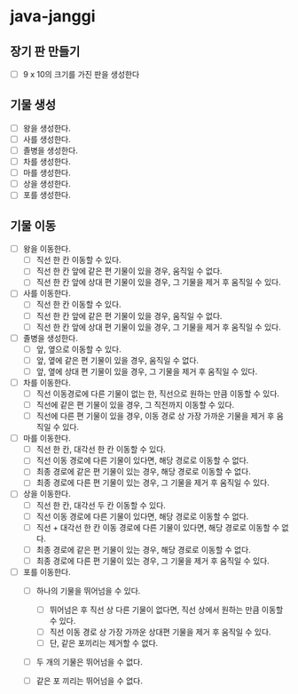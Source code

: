 # java-janggi

## 장기 판 만들기
- [ ] 9 x 10의 크기를 가진 판을 생성한다

## 기물 생성
- [ ] 왕을 생성한다.
- [ ] 사를 생성한다.
- [ ] 졸병을 생성한다.
- [ ] 차를 생성한다.
- [ ] 마를 생성한다.
- [ ] 상을 생성한다.
- [ ] 포를 생성한다.

## 기물 이동
- [ ] 왕을 이동한다.
    - [ ] 직선 한 칸 이동할 수 있다.
    - [ ] 직선 한 칸 앞에 같은 편 기물이 있을 경우, 움직일 수 없다.
    - [ ] 직선 한 칸 앞에 상대 편 기물이 있을 경우, 그 기물을 제거 후 움직일 수 있다.
- [ ] 사를 이동한다.
    - [ ] 직선 한 칸 이동할 수 있다.
    - [ ] 직선 한 칸 앞에 같은 편 기물이 있을 경우, 움직일 수 없다.
    - [ ] 직선 한 칸 앞에 상대 편 기물이 있을 경우, 그 기물을 제거 후 움직일 수 있다.
- [ ] 졸병을 생성한다.
    - [ ] 앞, 옆으로 이동할 수 있다.
    - [ ] 앞, 옆에 같은 편 기물이 있을 경우, 움직일 수 없다.
    - [ ] 앞, 옆에 상대 편 기물이 있을 경우, 그 기물을 제거 후 움직일 수 있다.
- [ ] 차를 이동한다.
    - [ ] 직선 이동경로에 다른 기물이 없는 한, 직선으로 원하는 만큼 이동할 수 있다.
    - [ ] 직선에 같은 편 기물이 있을 경우, 그 직전까지 이동할 수 있다.
    - [ ] 직선에 다른 편 기물이 있을 경우, 이동 경로 상 가장 가까운 기물을 제거 후 움직일 수 있다.
- [ ] 마를 이동한다.
    - [ ] 직선 한 칸, 대각선 한 칸 이동할 수 있다.
    - [ ] 직선 이동 경로에 다른 기물이 있다면, 해당 경로로 이동할 수 없다.
    - [ ] 최종 경로에 같은 편 기물이 있는 경우, 해당 경로로 이동할 수 없다.
    - [ ] 최종 경로에 다른 편 기물이 있는 경우, 그 기물을 제거 후 움직일 수 있다.
- [ ] 상을 이동한다.
    - [ ] 직선 한 칸, 대각선 두 칸 이동할 수 있다.
    - [ ] 직선 이동 경로에 다른 기물이 있다면, 해당 경로로 이동할 수 없다.
    - [ ] 직선 + 대각선 한 칸 이동 경로에 다른 기물이 있다면, 해당 경로로 이동할 수 없다.
    - [ ] 최종 경로에 같은 편 기물이 있는 경우, 해당 경로로 이동할 수 없다.
    - [ ] 최종 경로에 다른 편 기물이 있는 경우, 그 기물을 제거 후 움직일 수 있다.
- [ ] 포를 이동한다.
    - [ ] 하나의 기물을 뛰어넘을 수 있다.
        - [ ] 뛰어넘은 후 직선 상 다른 기물이 없다면, 직선 상에서 원하는 만큼 이동할 수 있다.
        - [ ] 직선 이동 경로 상 가장 가까운 상대편 기물을 제거 후 움직일 수 있다.
        - [ ] 단, 같은 포끼리는 제거할 수 없다.
    - [ ] 두 개의 기물은 뛰어넘을 수 없다.
    - [ ] 같은 포 끼리는 뛰어넘을 수 없다.

